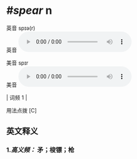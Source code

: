 # ***\#spear*** n
英音 spɪə(r)  
英音
<audio src="./media/spear-B.aac" controls="controls"></audio>

美音 spɪr  
美音
<audio src="./media/spear.aac" controls="controls"></audio>



| 词频 1 |  

用法点拨  [C]

英文释义
---
### 1.*高义频：* **矛；梭镖；枪**  


